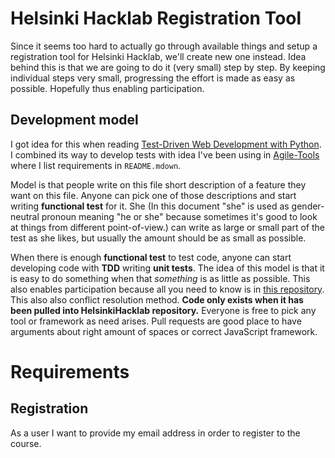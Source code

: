 Helsinki Hacklab Registration Tool
==================================

Since it seems too hard to actually go through available things and setup a registration tool for Helsinki Hacklab,
we'll create new one instead. Idea behind this is that we are going to do it (very small) step by step. By keeping
individual steps very small, progressing the effort is made as easy as possible. Hopefully thus enabling participation.

Development model
-----------------
I got idea for this when reading [Test-Driven Web Development with Python](http://chimera.labs.oreilly.com/books/1234000000754/).
I combined its way to develop tests with idea I've been using in [Agile-Tools](https://github.com/jautero/Agile-Tools)
where I list requirements in `README.mdown`. 

Model is that people write on this file short description of a feature they want on this file. Anyone can pick one of
those descriptions and start writing **functional test** for it. She (In this document "she" is used as gender-neutral
pronoun meaning "he or she" because sometimes it's good to look at things from different point-of-view.) can write as
large or small part of the test as she likes, but usually the amount should be as small as possible.

When there is enough **functional test** to test code, anyone can start developing code with **TDD** writing **unit
tests**. The idea of this model is that it is easy to do something when that *something* is as little as possible. This
also enables participation because all you need to know is in [this
repository](https://github.com/HelsinkiHacklab/registration-tool). This also also conflict resolution method. **Code
only exists when it has been pulled into HelsinkiHacklab repository.** Everyone is free to pick any tool or framework as
need arises. Pull requests are good place to have arguments about right amount of spaces or correct JavaScript framework.

Requirements
============

Registration
------------
As a user I want to provide my email address in order to register to the course.
